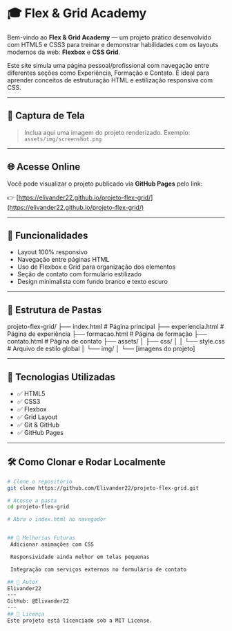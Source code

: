 # 🎓 Flex & Grid Academy

Bem-vindo ao **Flex & Grid Academy** — um projeto prático desenvolvido com HTML5 e CSS3 para treinar e demonstrar habilidades com os layouts modernos da web: **Flexbox** e **CSS Grid**.

Este site simula uma página pessoal/profissional com navegação entre diferentes seções como Experiência, Formação e Contato. É ideal para aprender conceitos de estruturação HTML e estilização responsiva com CSS.

---

## 📸 Captura de Tela

> Inclua aqui uma imagem do projeto renderizado.
> Exemplo: `assets/img/screenshot.png`

---

## 🌐 Acesse Online

Você pode visualizar o projeto publicado via **GitHub Pages** pelo link:

👉 [https://elivander22.github.io/projeto-flex-grid/](https://elivander22.github.io/projeto-flex-grid/)

---

## 🚀 Funcionalidades

- Layout 100% responsivo
- Navegação entre páginas HTML
- Uso de Flexbox e Grid para organização dos elementos
- Seção de contato com formulário estilizado
- Design minimalista com fundo branco e texto escuro

---

## 📁 Estrutura de Pastas

projeto-flex-grid/
├── index.html # Página principal
├── experiencia.html # Página de experiência
├── formacao.html # Página de formação
├── contato.html # Página de contato
├── assets/
│ ├── css/
│ │ └── style.css # Arquivo de estilo global
│ └── img/
│ └── [imagens do projeto]



---

## 🧪 Tecnologias Utilizadas

- ✅ HTML5
- ✅ CSS3
- ✅ Flexbox
- ✅ Grid Layout
- ✅ Git & GitHub
- ✅ GitHub Pages

---

## 🛠️ Como Clonar e Rodar Localmente

```bash
# Clone o repositório
git clone https://github.com/Elivander22/projeto-flex-grid.git

# Acesse a pasta
cd projeto-flex-grid

# Abra o index.html no navegador


## 🔧 Melhorias Futuras
 Adicionar animações com CSS

 Responsividade ainda melhor em telas pequenas

 Integração com serviços externos no formulário de contato

## 👤 Autor
Elivander22
---
GitHub: @Elivander22
---
## 📜 Licença
Este projeto está licenciado sob a MIT License.


